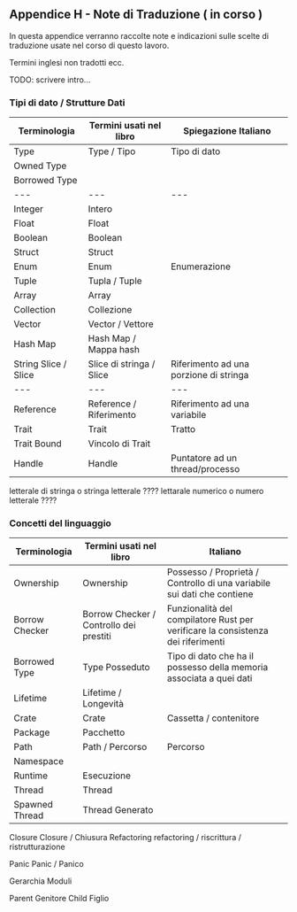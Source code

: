 ## Appendice H - Note di Traduzione ( in corso )


In questa appendice verranno raccolte note e indicazioni sulle scelte di traduzione usate nel corso di questo lavoro.

Termini inglesi non tradotti ecc.

TODO: scrivere intro...

### Tipi di dato / Strutture Dati

| Terminologia | Termini usati nel libro | Spiegazione Italiano |
| --------- | -------- | -------- |
| Type      | Type / Tipo | Tipo di dato |
| Owned Type|  |  |
| Borrowed Type |  |  |
| --- | --- | --- |
| Integer   | Intero   |          |
| Float     | Float    | |
| Boolean | Boolean |
| Struct    | Struct   | |
| Enum      | Enum     | Enumerazione |
| Tuple     | Tupla / Tuple | |
| Array     | Array    | |
| Collection | Collezione | |
| Vector    | Vector / Vettore | |
| Hash Map  | Hash Map / Mappa hash | |
| String Slice / Slice | Slice di stringa / Slice | Riferimento ad una porzione di stringa |
| --- | --- | --- |
| Reference | Reference / Riferimento | Riferimento ad una variabile |
| Trait | Trait | Tratto |
| Trait Bound | Vincolo di Trait | |
| Handle | Handle | Puntatore ad un thread/processo |


letterale di stringa o stringa letterale ????
lettarale numerico o numero letterale ????




### Concetti del linguaggio

| Terminologia | Termini usati nel libro | Italiano |
| --------- | -------- | -------- |
| Ownership | Ownership | Possesso / Proprietà / Controllo di una variabile sui dati che contiene |
| Borrow Checker | Borrow Checker / Controllo dei prestiti | Funzionalità del compilatore Rust per verificare la consistenza dei riferimenti |
| Borrowed Type | Type Posseduto | Tipo di dato che ha il possesso della memoria associata a quei dati |
| Lifetime | Lifetime / Longevità | |
| Crate | Crate | Cassetta / contenitore |
| Package | Pacchetto |  |
| Path | Path / Percorso | Percorso |
| Namespace |  |  |
| Runtime | Esecuzione | |
| Thread | Thread | | |
| Spawned Thread | Thread Generato | |
Closure Closure / Chiusura
Refactoring refactoring / riscrittura / ristrutturazione

Panic Panic / Panico


Gerarchia Moduli

Parent Genitore
Child Figlio
